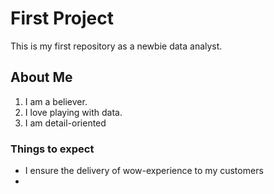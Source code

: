 # First Project
This is my first repository as a newbie data analyst.

## About Me
1. I am a believer.
2. I love playing with data.
3. I am detail-oriented

### Things to expect
- I ensure the delivery of wow-experience to my customers
- 
